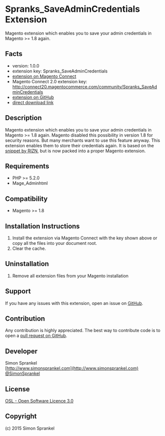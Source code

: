 Spranks_SaveAdminCredentials Extension
======================================
Magento extension which enables you to save your admin credentials in Magento >= 1.8 again.

Facts
-----
- version: 1.0.0
- extension key: Spranks_SaveAdminCredentials
- [extension on Magento Connect](http://www.magentocommerce.com/magento-connect/)
- Magento Connect 2.0 extension key: http://connect20.magentocommerce.com/community/Spranks_SaveAdminCredentials
- [extension on GitHub](https://github.com/spranks/Spranks_SaveAdminCredentials)
- [direct download link](https://github.com/sprankhub/Spranks_SaveAdminCredentials/archive/master.zip)

Description
-----------
Magento extension which enables you to save your admin credentials in Magento >= 1.8 again. Magento disabled this possibility in version 1.8 for security reasons. But many merchants want to use this feature anyway. This extension enables them to store their credentials again. It is based on the [snippet by RIZN](https://github.com/riznmage/Magento-1.8-Admin-Save-Password), but is now packed into a proper Magento extension.

Requirements
------------
- PHP >= 5.2.0
- Mage_Adminhtml

Compatibility
-------------
- Magento >= 1.8

Installation Instructions
-------------------------
1. Install the extension via Magento Connect with the key shown above or copy all the files into your document root.
2. Clear the cache.

Uninstallation
--------------
1. Remove all extension files from your Magento installation

Support
-------
If you have any issues with this extension, open an issue on [GitHub](https://github.com/sprankhub/Spranks_SaveAdminCredentials/issues).

Contribution
------------
Any contribution is highly appreciated. The best way to contribute code is to open a [pull request on GitHub](https://help.github.com/articles/using-pull-requests).

Developer
---------
Simon Sprankel  
[http://www.simonsprankel.com](http://www.simonsprankel.com)  
[@SimonSprankel](https://twitter.com/SimonSprankel)

License
-------
[OSL - Open Software Licence 3.0](http://opensource.org/licenses/osl-3.0.php)

Copyright
---------
(c) 2015 Simon Sprankel
